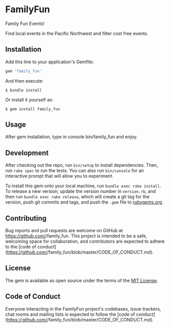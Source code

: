 # FamilyFun

Family Fun Events!

Find local events in the Pacific Northwest and filter cost free events.

## Installation

Add this line to your application's Gemfile:

```ruby
gem 'family_fun'
```

And then execute:

    $ bundle install

Or install it yourself as:

    $ gem install family_fun

## Usage

After gem installation, type in console bin/family_fun and enjoy.

## Development

After checking out the repo, run `bin/setup` to install dependencies. Then, run `rake spec` to run the tests. You can also run `bin/console` for an interactive prompt that will allow you to experiment.

To install this gem onto your local machine, run `bundle exec rake install`. To release a new version, update the version number in `version.rb`, and then run `bundle exec rake release`, which will create a git tag for the version, push git commits and tags, and push the `.gem` file to [rubygems.org](https://rubygems.org).

## Contributing

Bug reports and pull requests are welcome on GitHub at https://github.com/<github username>/family_fun. This project is intended to be a safe, welcoming space for collaboration, and contributors are expected to adhere to the [code of conduct](https://github.com/<github username>/family_fun/blob/master/CODE_OF_CONDUCT.md).

## License

The gem is available as open source under the terms of the [MIT License](https://opensource.org/licenses/MIT).

## Code of Conduct

Everyone interacting in the FamilyFun project's codebases, issue trackers, chat rooms and mailing lists is expected to follow the [code of conduct](https://github.com/<github username>/family_fun/blob/master/CODE_OF_CONDUCT.md).
